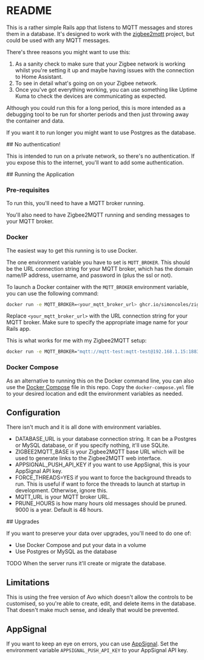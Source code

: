 # README

This is a rather simple Rails app that listens to MQTT messages and stores them in a database. 
It's designed to work with the [zigbee2mqtt](https://www.zigbee2mqtt.io/) project, but could be used with any MQTT messages.

There's three reasons you might want to use this:

1. As a sanity check to make sure that your Zigbee network is working whilst
   you're setting it up and maybe having issues with the connection to Home Assistant.
2. To see in detail what's going on on your Zigbee network.
3. Once you've got everything working, you can use something like Uptime Kuma to check
   the devices are communicating as expected.

Although you could run this for a long period, this is more intended as a debugging tool to be run for shorter periods and
then just throwing away the container and data. 

If you want it to run longer you might want to use Postgres as the database.

## No authentication!

This is intended to run on a private network, so there's no authentication. If you expose this to the internet, you'll want to add some authentication.


## Running the Application

### Pre-requisites

To run this, you'll need to have a MQTT broker running. 

You'll also need to have Zigbee2MQTT running and sending messages to your MQTT broker.

### Docker

The easiest way to get this running is to use Docker.

The one environment variable you have to set is `MQTT_BROKER`. This should be the URL connection 
string for your MQTT broker, which has the domain name/IP address, username, and password in (plus the ssl or not).

To launch a Docker container with the `MQTT_BROKER` environment variable, you can use the following command:

```bash
docker run -e MQTT_BROKER=<your_mqtt_broker_url> ghcr.io/simoncoles/zigbee2mqtt-capture:main
```

Replace `<your_mqtt_broker_url>` with the URL connection string for your MQTT broker. Make sure to specify the appropriate image name for your Rails app.


This is what works for me with my Zigbee2MQTT setup:

```bash
docker run -e MQTT_BROKER="mqtt://mqtt-test:mqtt-test@192.168.1.15:1883" ghcr.io/simoncoles/zigbee2mqtt-capture:main
```


### Docker Compose

As an alternative to running this on the Docker command line, you can also use the
[Docker Compose](https://docs.docker.com/compose/) file in this repo. Copy the `docker-compose.yml` file to your
desired location and edit the environment variables as needed.



## Configuration

There isn't much and it is all done with environment variables.

- DATABASE_URL is your database connection string. It can be a Postgres or MySQL database, or if you specify nothing, it'll use SQLite.
- ZIGBEE2MQTT_BASE is your Zigbee2MQTT base URL which will be used to generate links to the Zigbee2MQTT web interface.
- APPSIGNAL_PUSH_API_KEY if you want to use AppSignal, this is your AppSignal API key.
- FORCE_THREADS=YES if you want to force the background threads to run. This is useful if want to force the threads to launch
  at startup in development. Otherwise, ignore this. 
- MQTT_URL is your MQTT broker URL.
- PRUNE_HOURS is how many hours old messages should be pruned. 9000 is a year. Default is 48 hours. 


## Upgrades

If you want to preserve your data over upgrades, you'll need to do one of:

- Use Docker Compose and put your data in a volume
- Use Postgres or MySQL as the database

TODO When the server runs it'll create or migrate the database.

## Limitations

This is using the free version of Avo which doesn't allow the controls to be customised, so you're able to create, edit, and delete items in the
database. That doesn't make much sense, and ideally that would be prevented.

## AppSignal

If you want to keep an eye on errors, you can use [AppSignal](https://appsignal.com/). 
Set the environment variable `APPSIGNAL_PUSH_API_KEY` to your AppSignal API key.